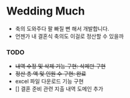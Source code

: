 # Wedding Much
- 축의 도와주다 팔 빠질 뻔 해서 개발합니다.
- 언젠가 내 결혼식 축의도 이걸로 정산할 수 있을까

### TODO
- ~~내역 수정 및 삭제 기능 구현: 삭제만 구현~~
- ~~정산 총 액 및 인원 수 구현: 완료~~
- excel 파일 다운로드 기능 구현
- [] 결혼 준비 관련 지출 내역 도메인 추가
